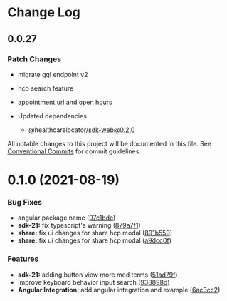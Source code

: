 # Change Log

## 0.0.27

### Patch Changes

- migrate gql endpoint v2
- hco search feature
- appointment url and open hours

- Updated dependencies
  - @healthcarelocator/sdk-web@0.2.0

All notable changes to this project will be documented in this file.
See [Conventional Commits](https://conventionalcommits.org) for commit guidelines.

# 0.1.0 (2021-08-19)

### Bug Fixes

- angular package name ([97c1bde](https://gitlab.ekino.com/iqvia/onekey-sdk-web-lib/commit/97c1bde13e7e114f365c811770eab4d8791811d9))
- **sdk-21:** fix typescript's warning ([879a7f1](https://gitlab.ekino.com/iqvia/onekey-sdk-web-lib/commit/879a7f1e7a9fff4b21f9751315e32274112b2bf5))
- **share:** fix ui changes for share hcp modal ([891b559](https://gitlab.ekino.com/iqvia/onekey-sdk-web-lib/commit/891b559bc5b246b06f86ccb166a7c7a9359635ec))
- **share:** fix ui changes for share hcp modal ([a9dcc0f](https://gitlab.ekino.com/iqvia/onekey-sdk-web-lib/commit/a9dcc0f014d64ed03d28ee4fd4c592ca8a7ee724))

### Features

- **sdk-21:** adding button view more med terms ([51ad79f](https://gitlab.ekino.com/iqvia/onekey-sdk-web-lib/commit/51ad79f9df3883b0c62f40c91e74a10a4dcc96d8))
- improve keyboard behavior input search ([938898d](https://gitlab.ekino.com/iqvia/onekey-sdk-web-lib/commit/938898dd31fdd1381642515fce93cc2a888a1e8d))
- **Angular Integration:** add angular integration and example ([6ac3cc2](https://gitlab.ekino.com/iqvia/onekey-sdk-web-lib/commit/6ac3cc2ee320798e4158980bd82de05aeaaaf32a))

